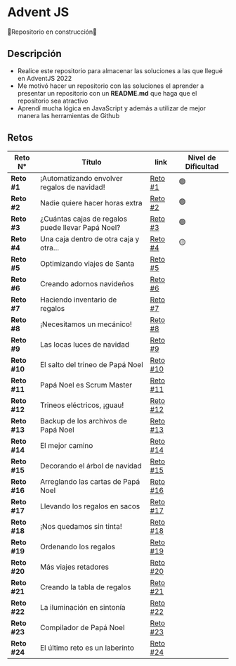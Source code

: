 # Advent JS
:construction:Repositorio en construcción:construction:

## Descripción
* Realice este repositorio para almacenar las soluciones a las que llegué en AdventJS 2022
* Me motivó hacer un repositorio con las soluciones el aprender a presentar un repositorio con un **README.md** que haga que el repositorio sea atractivo
* Aprendí mucha lógica en JavaScript y además a utilizar de mejor manera las herramientas de Github

## Retos 
|Reto N°|Título|link|Nivel de Dificultad|
|---|---|---|---|
|**Reto #1**|¡Automatizando envolver regalos de navidad!|[Reto #1](https://github.com/PablitoBasttDev/adventJS/blob/main/Challenge%231)|:green_circle:|
|**Reto #2**|Nadie quiere hacer horas extra|[Reto #2](https://github.com/PablitoBasttDev/adventJS/blob/main/Challenge%232)|:green_circle:|
|**Reto #3**|¿Cuántas cajas de regalos puede llevar Papá Noel?|[Reto #3](https://github.com/PablitoBasttDev/adventJS/blob/main/Challenge%233)|:green_circle:|
|**Reto #4**|Una caja dentro de otra caja y otra...|[Reto #4](https://github.com/PablitoBasttDev/adventJS/blob/main/Challenge%234)|:yellow_circle:|
|**Reto #5**|Optimizando viajes de Santa|[Reto #5](https://github.com/PablitoBasttDev/adventJS/blob/main/Challenge%235)||
|**Reto #6**|Creando adornos navideños|[Reto #6](https://github.com/PablitoBasttDev/adventJS/blob/main/Challenge%236)||
|**Reto #7**|Haciendo inventario de regalos|[Reto #7](https://github.com/PablitoBasttDev/adventJS/blob/main/Challenge%237)||
|**Reto #8**|¡Necesitamos un mecánico!|[Reto #8](https://github.com/PablitoBasttDev/adventJS/blob/main/Challenge%238)||
|**Reto #9**|Las locas luces de navidad|[Reto #9]()||
|**Reto #10**|El salto del trineo de Papá Noel|[Reto #10]()||
|**Reto #11**|Papá Noel es Scrum Master|[Reto #11]()||
|**Reto #12**|Trineos eléctricos, ¡guau!|[Reto #12]()||
|**Reto #13**|Backup de los archivos de Papá Noel|[Reto #13]()||
|**Reto #14**|El mejor camino|[Reto #14]()||
|**Reto #15**|Decorando el árbol de navidad|[Reto #15]()||
|**Reto #16**|Arreglando las cartas de Papá Noel|[Reto #16]()||
|**Reto #17**|Llevando los regalos en sacos|[Reto #17]()||
|**Reto #18**|¡Nos quedamos sin tinta!|[Reto #18]()||
|**Reto #19**|Ordenando los regalos|[Reto #19]()||
|**Reto #20**|Más viajes retadores|[Reto #20]()||
|**Reto #21**|Creando la tabla de regalos|[Reto #21]()||
|**Reto #22**|La iluminación en sintonía|[Reto #22]()||
|**Reto #23**|Compilador de Papá Noel|[Reto #23]()||
|**Reto #24**|El último reto es un laberinto|[Reto #24]()||
